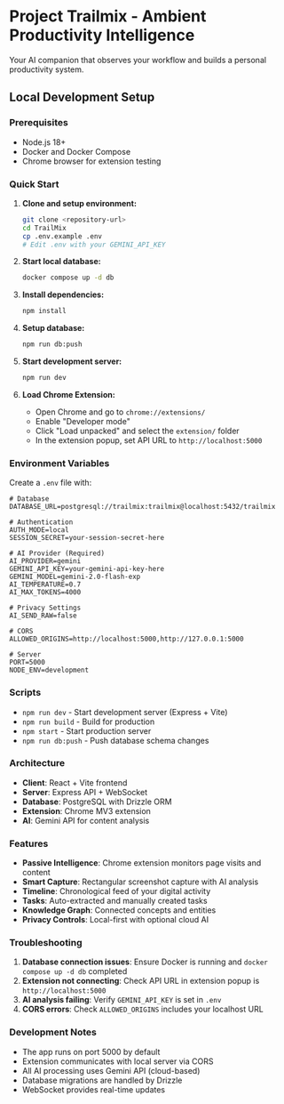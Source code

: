 # Project Trailmix - Ambient Productivity Intelligence

Your AI companion that observes your workflow and builds a personal productivity system.

## Local Development Setup

### Prerequisites
- Node.js 18+ 
- Docker and Docker Compose
- Chrome browser for extension testing

### Quick Start

1. **Clone and setup environment:**
   ```bash
   git clone <repository-url>
   cd TrailMix
   cp .env.example .env
   # Edit .env with your GEMINI_API_KEY
   ```

2. **Start local database:**
   ```bash
   docker compose up -d db
   ```

3. **Install dependencies:**
   ```bash
   npm install
   ```

4. **Setup database:**
   ```bash
   npm run db:push
   ```

5. **Start development server:**
   ```bash
   npm run dev
   ```

6. **Load Chrome Extension:**
   - Open Chrome and go to `chrome://extensions/`
   - Enable "Developer mode"
   - Click "Load unpacked" and select the `extension/` folder
   - In the extension popup, set API URL to `http://localhost:5000`

### Environment Variables

Create a `.env` file with:

```env
# Database
DATABASE_URL=postgresql://trailmix:trailmix@localhost:5432/trailmix

# Authentication
AUTH_MODE=local
SESSION_SECRET=your-session-secret-here

# AI Provider (Required)
AI_PROVIDER=gemini
GEMINI_API_KEY=your-gemini-api-key-here
GEMINI_MODEL=gemini-2.0-flash-exp
AI_TEMPERATURE=0.7
AI_MAX_TOKENS=4000

# Privacy Settings
AI_SEND_RAW=false

# CORS
ALLOWED_ORIGINS=http://localhost:5000,http://127.0.0.1:5000

# Server
PORT=5000
NODE_ENV=development
```

### Scripts

- `npm run dev` - Start development server (Express + Vite)
- `npm run build` - Build for production
- `npm start` - Start production server
- `npm run db:push` - Push database schema changes

### Architecture

- **Client**: React + Vite frontend
- **Server**: Express API + WebSocket
- **Database**: PostgreSQL with Drizzle ORM
- **Extension**: Chrome MV3 extension
- **AI**: Gemini API for content analysis

### Features

- **Passive Intelligence**: Chrome extension monitors page visits and content
- **Smart Capture**: Rectangular screenshot capture with AI analysis
- **Timeline**: Chronological feed of your digital activity
- **Tasks**: Auto-extracted and manually created tasks
- **Knowledge Graph**: Connected concepts and entities
- **Privacy Controls**: Local-first with optional cloud AI

### Troubleshooting

1. **Database connection issues**: Ensure Docker is running and `docker compose up -d db` completed
2. **Extension not connecting**: Check API URL in extension popup is `http://localhost:5000`
3. **AI analysis failing**: Verify `GEMINI_API_KEY` is set in `.env`
4. **CORS errors**: Check `ALLOWED_ORIGINS` includes your localhost URL

### Development Notes

- The app runs on port 5000 by default
- Extension communicates with local server via CORS
- All AI processing uses Gemini API (cloud-based)
- Database migrations are handled by Drizzle
- WebSocket provides real-time updates
